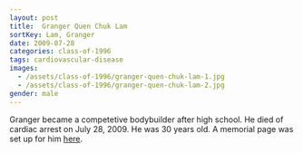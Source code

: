 ```yaml
---
layout: post
title:  Granger Quen Chuk Lam
sortKey: Lam, Granger
date: 2009-07-28
categories: class-of-1996
tags: cardiovascular-disease
images:
  - /assets/class-of-1996/granger-quen-chuk-lam-1.jpg
  - /assets/class-of-1996/granger-quen-chuk-lam-2.jpg
gender: male
---
```

Granger became a competetive bodybuilder after high school.  He died of cardiac arrest on July 28, 2009.  He was 30 years old.  A memorial page was set up for him [here](http://www.grangerlam.com/).

